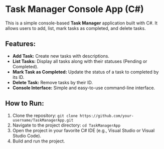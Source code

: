 <h1>Task Manager Console App (C#)</h1>

<p>This is a simple console-based <strong>Task Manager</strong> application built with C#. It allows users to add, list, mark tasks as completed, and delete tasks.</p>

<h2>Features:</h2>
<ul>
    <li><strong>Add Task:</strong> Create new tasks with descriptions.</li>
    <li><strong>List Tasks:</strong> Display all tasks along with their statuses (Pending or Completed).</li>
    <li><strong>Mark Task as Completed:</strong> Update the status of a task to completed by its ID.</li>
    <li><strong>Delete Task:</strong> Remove tasks by their ID.</li>
    <li><strong>Console Interface:</strong> Simple and easy-to-use command-line interface.</li>
</ul>

<h2>How to Run:</h2>
<ol>
    <li>Clone the repository: <code>git clone https://github.com/your-username/TaskManagerApp.git</code></li>
    <li>Navigate to the project directory: <code>cd TaskManagerApp</code></li>
    <li>Open the project in your favorite C# IDE (e.g., Visual Studio or Visual Studio Code).</li>
    <li>Build and run the project.</li>
</ol>
